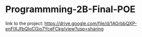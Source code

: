 # Programmming-2B-Final-POE



link to the project: https://drive.google.com/file/d/1AGrbbQXP-enFIXJfbQIoCGio7YceFCkg/view?usp=sharing
